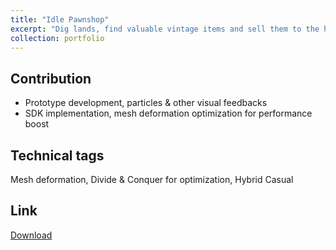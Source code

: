 ```yaml
---
title: "Idle Pawnshop"
excerpt: "Dig lands, find valuable vintage items and sell them to the highest bidder!<br/><img src='/images/pro1.gif'>"
collection: portfolio
---
```

Contribution
-----
* Prototype development, particles & other visual feedbacks 
* SDK implementation, mesh deformation optimization for performance boost

Technical tags
-----
Mesh deformation, Divide & Conquer for optimization, Hybrid Casual 

Link
-----
[Download](https://play.google.com/store/apps/details?id=com.kolpoverse.idlepawnshop)